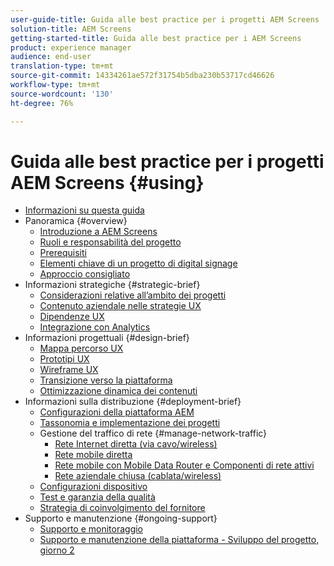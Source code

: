 ```yaml
---
user-guide-title: Guida alle best practice per i progetti AEM Screens
solution-title: AEM Screens
getting-started-title: Guida alle best practice per i AEM Screens
product: experience manager
audience: end-user
translation-type: tm+mt
source-git-commit: 14334261ae572f31754b5dba230b53717cd46626
workflow-type: tm+mt
source-wordcount: '130'
ht-degree: 76%

---
```



# Guida alle best practice per i progetti AEM Screens {#using}

+ [Informazioni su questa guida](about-guide.md)
+ Panoramica {#overview}
   + [Introduzione a AEM Screens](introduction.md)
   + [Ruoli e responsabilità del progetto](roles-responsibilities.md)
   + [Prerequisiti](pre-requisites.md)
   + [Elementi chiave di un progetto di digital signage](getting-started-digital-signage.md)
   + [Approccio consigliato](recommended-approach.md)
+ Informazioni strategiche {#strategic-brief}
   + [Considerazioni relative all’ambito dei progetti](pre-sales-considerations.md)
   + [Contenuto aziendale nelle strategie UX](business-content-strategy.md)
   + [Dipendenze UX](ux-dependencies.md)
   + [Integrazione con Analytics](analytics.md)
+ Informazioni progettuali {#design-brief}
   + [Mappa percorso UX](journey-map.md)
   + [Prototipi UX](prototypes.md)
   + [Wireframe UX](wireframes.md)
   + [Transizione verso la piattaforma](transition-platform.md)
   + [Ottimizzazione dinamica dei contenuti](dynamic-creative-optimizations.md)
+ Informazioni sulla distribuzione {#deployment-brief}
   + [Configurazioni della piattaforma AEM](aem-platform-configurations.md)
   + [Tassonomia e implementazione dei progetti](project-taxonomy-implementation.md)
   + Gestione del traffico di rete {#manage-network-traffic}
      + [Rete Internet diretta (via cavo/wireless)](/help/using/direct-internet-network.md)
      + [Rete mobile diretta](/help/using/mobile-network.md)
      + [Rete mobile con Mobile Data Router e Componenti di rete attivi](/help/using/mobile-network-router.md)
      + [Rete aziendale chiusa (cablata/wireless)](/help/using/enclosed-corporate-network.md)
   + [Configurazioni dispositivo](device-configurations.md)
   + [Test e garanzia della qualità](testing-quality-assurance.md)
   + [Strategia di coinvolgimento del fornitore](vendor-engagement.md)
+ Supporto e manutenzione {#ongoing-support}
   + [Supporto e monitoraggio](support-monitoring.md)
   + [Supporto e manutenzione della piattaforma - Sviluppo del progetto, giorno 2](day-two-support-maintenance.md)

